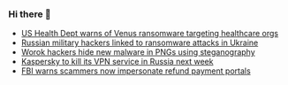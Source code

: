 ### Hi there 👋

<!--START_SECTION:feed-->
* [US Health Dept warns of Venus ransomware targeting healthcare orgs](https://www.bleepingcomputer.com/news/security/us-health-dept-warns-of-venus-ransomware-targeting-healthcare-orgs/)
* [Russian military hackers linked to ransomware attacks in Ukraine](https://www.bleepingcomputer.com/news/security/russian-military-hackers-linked-to-ransomware-attacks-in-ukraine/)
* [Worok hackers hide new malware in PNGs using steganography](https://www.bleepingcomputer.com/news/security/worok-hackers-hide-new-malware-in-pngs-using-steganography/)
* [Kaspersky to kill its VPN service in Russia next week](https://www.bleepingcomputer.com/news/security/kaspersky-to-kill-its-vpn-service-in-russia-next-week/)
* [FBI warns scammers now impersonate refund payment portals](https://www.bleepingcomputer.com/news/security/fbi-warns-scammers-now-impersonate-refund-payment-portals/)
<!--END_SECTION:feed-->

<!--
**frankenk/frankenk** is a ✨ _special_ ✨ repository because its `README.md` (this file) appears on your GitHub profile.

Here are some ideas to get you started:

- 🔭 I’m currently working on ...
- 🌱 I’m currently learning ...
- 👯 I’m looking to collaborate on ...
- 🤔 I’m looking for help with ...
- 💬 Ask me about ...
- 📫 How to reach me: ...
- 😄 Pronouns: ...
- ⚡ Fun fact: ...
-->



